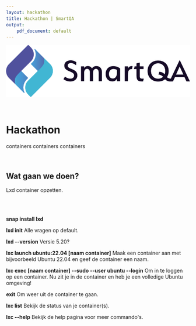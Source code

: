 ```yaml
---
layout: hackathon
title: Hackathon | SmartQA
output: 
    pdf_document: default
---
```


![SmartQA-logo alt >](./images/Logo_SmartQA.png)

<br />

# Hackathon
containers containers containers

<br />

## Wat gaan we doen?
Lxd container opzetten.
<br />

<br /><br />

__snap install lxd__

__lxd init__
Alle vragen op default.

__lxd --version__
Versie 5.20?

__lxc launch ubuntu:22.04 [naam container]__
Maak een container aan met bijvoorbeeld Ubuntu 22.04 en geef de container een naam.

__lxc exec [naam container] --sudo --user ubuntu --login__
Om in te loggen op een container.
Nu zit je in de container en heb je een volledige Ubuntu omgeving!

__exit__
Om weer uit de container te gaan.

__lxc list__
Bekijk de status van je container(s).

__lxc --help__
Bekijk de help pagina voor meer commando's.

<br />

<!-- 
***Languages***

<br />

## Work Experience



`may 2022 - jul 2022`
__Keana__

### Test Automation Engineer

Supported team of Keana, development of web based TMS by creating an end-to-end automation test using Playwright. 

- Define test cases and flow 
- Determine coverage 
- BDD using testing-library 
- Accessibility testing 
- Suggest test-ability improvements to developers 
- Tool selection: proposed to use Playwright over Cypress. <br />As POC executed part of the test in both Playwright and Cypress to show the advantages in this project 
<br /><br />

## Education

__Bachelor of Design, Fashion__
`2008 - 2011`

### Rietveld Academie, Amsterdam



 -->
